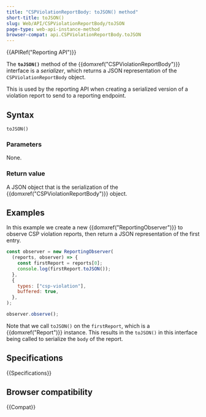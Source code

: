 ```yaml
---
title: "CSPViolationReportBody: toJSON() method"
short-title: toJSON()
slug: Web/API/CSPViolationReportBody/toJSON
page-type: web-api-instance-method
browser-compat: api.CSPViolationReportBody.toJSON
---
```


{{APIRef("Reporting API")}}

The **`toJSON()`** method of the {{domxref("CSPViolationReportBody")}} interface is a _serializer_, which returns a JSON representation of the `CSPViolationReportBody` object.

This is used by the reporting API when creating a serialized version of a violation report to send to a reporting endpoint.

## Syntax

```js-nolint
toJSON()
```

### Parameters

None.

### Return value

A JSON object that is the serialization of the {{domxref("CSPViolationReportBody")}} object.

## Examples

In this example we create a new {{domxref("ReportingObserver")}} to observe CSP violation reports, then return a JSON representation of the first entry.

```js
const observer = new ReportingObserver(
  (reports, observer) => {
    const firstReport = reports[0];
    console.log(firstReport.toJSON());
  },
  {
    types: ["csp-violation"],
    buffered: true,
  },
);

observer.observe();
```

Note that we call `toJSON()` on the `firstReport`, which is a {{domxref("Report")}} instance.
This results in the `toJSON()` in this interface being called to serialize the `body` of the report.

## Specifications

{{Specifications}}

## Browser compatibility

{{Compat}}
